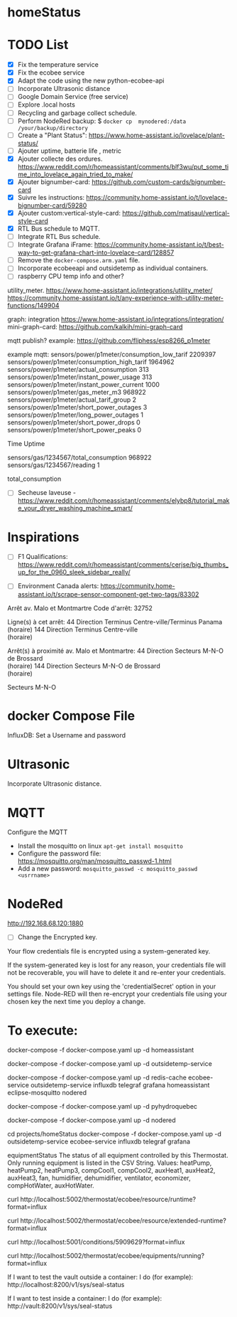 # homeStatus

# TODO List

- [x] Fix the temperature service
- [x] Fix the ecobee service
- [x] Adapt the code using the new python-ecobee-api
- [ ] Incorporate Ultrasonic distance
- [ ] Google Domain Service (free service)
- [ ] Explore .local hosts
- [ ] Recycling and garbage collect schedule.
- [ ] Perform NodeRed backup: $ `docker cp  mynodered:/data  /your/backup/directory`
- [ ] Create a "Plant Status": https://www.home-assistant.io/lovelace/plant-status/
- [ ] Ajouter uptime, batterie life , metric 
- [x] Ajouter collecte des ordures. https://www.reddit.com/r/homeassistant/comments/blf3wu/put_some_time_into_lovelace_again_tried_to_make/
- [x] Ajouter bignumber-card: https://github.com/custom-cards/bignumber-card
- [x] Suivre les instructions: https://community.home-assistant.io/t/lovelace-bignumber-card/59280
- [x] Ajouter custom:vertical-style-card: https://github.com/matisaul/vertical-style-card
- [x] RTL Bus schedule to MQTT.
- [ ] Integrate RTL Bus schedule.
- [ ] Integrate Grafana iFrame: https://community.home-assistant.io/t/best-way-to-get-grafana-chart-into-lovelace-card/128857
- [ ] Remove the `docker-compose.arm.yaml` file.
- [ ] Incorporate ecobeeapi and outsidetemp as individual containers.
- [ ] raspberry CPU temp info and other?

utility_meter. https://www.home-assistant.io/integrations/utility_meter/
https://community.home-assistant.io/t/any-experience-with-utility-meter-functions/149904

graph:
integration https://www.home-assistant.io/integrations/integration/
mini-graph-card: https://github.com/kalkih/mini-graph-card


mqtt publish?  example: https://github.com/fliphess/esp8266_p1meter

example mqtt:
sensors/power/p1meter/consumption_low_tarif 2209397
sensors/power/p1meter/consumption_high_tarif 1964962
sensors/power/p1meter/actual_consumption 313
sensors/power/p1meter/instant_power_usage 313
sensors/power/p1meter/instant_power_current 1000
sensors/power/p1meter/gas_meter_m3 968922
sensors/power/p1meter/actual_tarif_group 2
sensors/power/p1meter/short_power_outages 3
sensors/power/p1meter/long_power_outages 1
sensors/power/p1meter/short_power_drops 0
sensors/power/p1meter/short_power_peaks 0

Time
Uptime



sensors/gas/1234567/total_consumption 968922
sensors/gas/1234567/reading 1

total_consumption




- [ ] Secheuse laveuse - https://www.reddit.com/r/homeassistant/comments/elybp8/tutorial_make_your_dryer_washing_machine_smart/


# Inspirations
- [ ] F1 Qualifications: https://www.reddit.com/r/homeassistant/comments/cerjse/big_thumbs_up_for_the_0960_sleek_sidebar_really/
- [ ] Environment Canada alerts: https://community.home-assistant.io/t/scrape-sensor-component-get-two-tags/83302







Arrêt av. Malo et Montmartre Code d'arrêt: 32752

Ligne(s) à cet arrêt:
 44 Direction Terminus 
 Centre-ville/Terminus Panama  (horaire)
 144 Direction Terminus Centre-ville  
 (horaire)

Arrêt(s) à proximité
av. Malo et Montmartre:
 44 Direction Secteurs M-N-O de Brossard  
 (horaire)
 144 Direction Secteurs M-N-O de Brossard  
 (horaire)



Secteurs M-N-O







# docker Compose File
InfluxDB: Set a Username and password

# Ultrasonic
Incorporate Ultrasonic distance.

# MQTT
Configure the MQTT

- Install the mosquitto on linux `apt-get install mosquitto`
- Configure the password file: https://mosquitto.org/man/mosquitto_passwd-1.html
- Add a new password: `mosquitto_passwd -c mosquitto_passwd <usrrname>`

# NodeRed

http://192.168.68.120:1880

- [ ] Change the Encrypted key.

Your flow credentials file is encrypted using a system-generated key.

If the system-generated key is lost for any reason, your credentials
file will not be recoverable, you will have to delete it and re-enter
your credentials.

You should set your own key using the 'credentialSecret' option in
your settings file. Node-RED will then re-encrypt your credentials
file using your chosen key the next time you deploy a change.


# To execute:
docker-compose -f docker-compose.yaml up -d homeassistant

docker-compose -f docker-compose.yaml up -d outsidetemp-service

docker-compose -f docker-compose.yaml up -d redis-cache ecobee-service outsidetemp-service influxdb telegraf grafana homeassistant eclipse-mosquitto nodered



docker-compose -f docker-compose.yaml up -d pyhydroquebec

docker-compose -f docker-compose.yaml up -d nodered



cd projects/homeStatus
docker-compose -f docker-compose.yaml up -d outsidetemp-service ecobee-service influxdb telegraf grafana


equipmentStatus
The status of all equipment controlled by this Thermostat. Only running equipment is listed in the CSV String.
Values: heatPump, heatPump2, heatPump3, compCool1, compCool2, auxHeat1, auxHeat2, auxHeat3, fan, humidifier, dehumidifier, ventilator, economizer, compHotWater, auxHotWater.





curl http://localhost:5002/thermostat/ecobee/resource/runtime?format=influx

curl http://localhost:5002/thermostat/ecobee/resource/extended-runtime?format=influx

curl http://localhost:5001/conditions/5909629?format=influx

curl http://localhost:5002/thermostat/ecobee/equipments/running?format=influx


If I want to test the vault outside a container: I do (for example): http://localhost:8200/v1/sys/seal-status

If I want to test inside a container: I do (for example): http://vault:8200/v1/sys/seal-status

